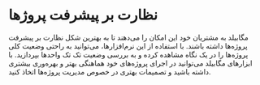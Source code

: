 # نظارت بر پیشرفت پروژها

مگابیلد به مشتریان خود این امکان را می‌دهند تا به بهترین شکل نظارت بر پیشرفت پروژه‌ها داشته باشند. با استفاده از این نرم‌افزارها، می‌توانید به راحتی وضعیت کلی پروژه‌ها را در یک نگاه مشاهده کرده و به بررسی وضعیت تک تک واحدها بپردازید. با ابزارهای مگابیلد می‌توانید در اجرای پروژه‌های خود هماهنگی بهتر و بهره‌وری بیشتری داشته باشید و تصمیمات بهتری در خصوص مدیریت پروژه‌ها اتخاذ کنید.